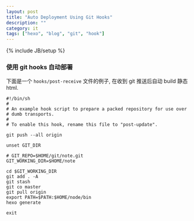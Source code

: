```yaml
---
layout: post
title: "Auto Deployment Using Git Hooks"
description: ""
category: it
tags: ["hexo", "blog", "git", "hook"]
---
```

{% include JB/setup %}
### 使用 git hooks 自动部署

下面是一个 `hooks/post-receive` 文件的例子, 在收到 git 推送后自动 build 静态 html.
<!-- more -->

```
#!/bin/sh
#
# An example hook script to prepare a packed repository for use over
# dumb transports.
#
# To enable this hook, rename this file to "post-update".

git push --all origin

unset GIT_DIR

# GIT_REPO=$HOME/git/note.git
GIT_WORKING_DIR=$HOME/note

cd $GIT_WORKING_DIR
git add . -A
git stash
git co master
git pull origin
export PATH=$PATH:$HOME/node/bin
hexo generate

exit 
```

